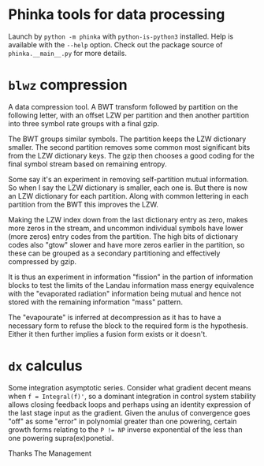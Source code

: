 # Phinka tools for data processing

Launch by `python -m phinka` with `python-is-python3` installed. Help is available with the `--help` option. Check out the package source of `phinka.__main__.py` for more details.

# `blwz` compression

A data compression tool. A BWT transform followed by partition on the following letter, with an offset LZW per partition and then another partition into three symbol rate groups with a final gzip.

The BWT groups similar symbols. The partition keeps the LZW dictionary smaller. The second partition removes some common most significant bits from the LZW dictionary keys. The gzip then chooses a good coding for the final symbol stream based on remaining entropy.

Some say it's an experiment in removing self-partition mutual information. So when I say the LZW dictionary is smaller, each one is. But there is now an LZW dictionary for each partition. Along with common lettering in each partition from the BWT this improves the LZW.

Making the LZW index down from the last dictionary entry as zero, makes more zeros in the stream, and uncommon individual symbols have lower (more zeros) entry codes from the partition. The high bits of dictionary codes also "gtow" slower and have more zeros earlier in the partition, so these can be grouped as a secondary partitioning and effectively compressed by gzip.

It is thus an experiment in information "fission" in the partion of information blocks to test the limits of the Landau information mass energy equivalence with the "evaporated radiation" information being mutual and hence not stored with the remaining information "mass" pattern.

The "evapourate" is inferred at decompression as it has to have a necessary form to refuse the block to the required form is the hypothesis. Either it then further implies a fusion form exists or it doesn't.

# `dx` calculus

Some integration asymptotic series. Consider what gradient decent means when `f = Integral(f)'`, so a dominant integration in control system stability allows closing feedback loops and perhaps using an identity expression of the last stage input as the gradient. Given the anulus of convergence goes "off" as some "error" in polynomial greater than one powering, certain growth forms relating to the `P != NP` inverse exponential of the less than one powering supra(ex)ponetial.

Thanks
The Management
